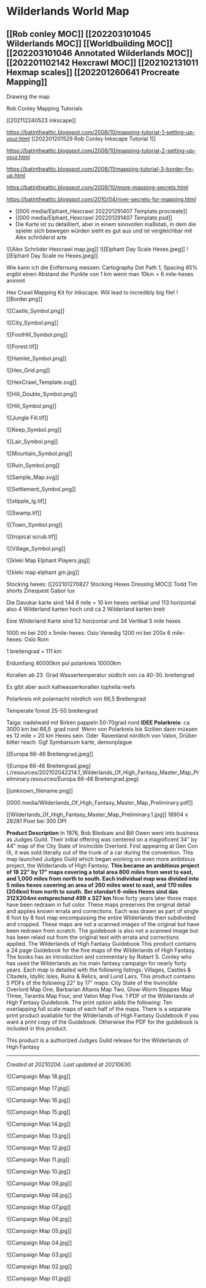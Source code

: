 # Wilderlands World Map
 [[Rob conley MOC]] [[202203101045 Wilderlands MOC]] [[Worldbuilding MOC]] [[202203101046 Annotated Wilderlands MOC]][[202201102142 Hexcrawl MOC]] 
 [[202102131011 Hexmap scales]] [[202201260641 Procreate Mapping]]
---
Drawing the map

Rob Conley Mapping Tutorials

[[202112240523 inkscape]]

https://batintheattic.blogspot.com/2008/10/mapping-tutorial-1-setting-up-your.html
[[202201201529 Rob Conley Inkscape Tutorial 1]]

https://batintheattic.blogspot.com/2008/10/mapping-tutorial-2-setting-up-your.html

https://batintheattic.blogspot.com/2008/11/mapping-tutorial-3-border-fix-up.html

https://batintheattic.blogspot.com/2009/10/more-mapping-secrets.html

https://batintheattic.blogspot.com/2010/04/river-secrets-for-mapping.html

- [[000 media/Elphant_Hexcrawl 202201291407 Template.procreate]]
- [[000 media/Elphant_Hexcrawl 202201291407 Template.psd]]
- Die Karte ist zu detailliert, aber in einem sinnvollen maßstab, in dem die spieler sich bewegen würden sieht es gut aus und ist vergleichbar mit Alex schröderst arte

![[Alex Schröder Hexcrawl map.jpg]]
![[Elphant Day Scale Hexes.jpeg]]
![[Elphant Day Scale  no Hexes.jpeg]]

Wie kann ich die Entfernung messen: Cartography Dot Path 1, Spacing 65% ergibt einen Abstand der Punkte von 1 km wenn man 10km = 6 mile-hexes animmt


Hex Crawl Mapping Kit for Inkscape. Will lead to incredibly big file!
![[Border.png]]

![[Castle_Symbol.png]]

![[City_Symbol.png]]

![[FootHill_Symbol.png]]

![[Forest.tif]]

![[Hamlet_Symbol.png]]

![[Hex_Grid.png]]

![[HexCrawl_Template.svg]]

![[Hill_Double_Symbol.png]]

![[Hill_Symbol.png]]

![[Jungle Fill.tif]]

![[Keep_Symbol.png]]

![[Lair_Symbol.png]]

![[Mountain_Symbol.png]]

![[Ruin_Symbol.png]]

![[Sample_Map.svg]]

![[Settlement_Symbol.png]]

![[stipple_lg.tif]]

![[Swamp.tif]]

![[Town_Symbol.png]]

![[tropical scrub.tif]]

![[Village_Symbol.png]]




![[kleki Map Elphant Players.jpg]]

![[kleki map elphant gm.jpg]]



Stocking hexes: [[202101270827 Stocking Hexes Dressing MOC]]
Todd
Tim shorts
Zinequest
Gabor lux

Die Davokar karte sind 144 6 mile = 10 km hexes vertikal und 113 horizontal also 4 Wilderland karten hoch und ca 2 Wilderland karten breit


Eine Wilderland Karte sind 52 horizontal und 34 Vertikal 5 mile hexes


1000 mi bei 200 x 5mile-hexes: Oslo Venedig
1200 mi bei 200x 6 mile-hexes: Oslo Rom

1 breitengrad = 111 km

Erdumfang 40000km pol polarkreis 10000km

Korallen ab 23  Grad Wassertemperatur südlich von ca 40-30. breitengrad

Es gibt aber auch kaltwasserkorallen lophelia reefs

Polarkreis mit polarnacht nördlich von 66,5 Breitengrad

Temperate forest 25-50 breitengrad

Taiga: nadelwald mit Birken pappeln 50-70grad nord
**IDEE Polarkreis**: ca 3000 km bei 66,5  grad nord
 Wenn von Polarkreis bis Sizilien dann müssen es 12 mile = 20 km Hexes sein. Oder 
Ravenland nördlich von Valon, Drüber bitter reach. Ggf Symbaroum karte, demonplague

[[Europa 66-46 Breitengrad.jpeg]]

![Europa 66-46 Breitengrad.jpeg](./resources/202102042214.1_Wilderlands_Of_High_Fantasy_Master_Map_Preliminary.resources/Europa 66-46 Breitengrad.jpeg)

[[unknown_filename.png]]


[[000 media/Wilderlands_Of_High_Fantasy_Master_Map_Preliminary.pdf]]


[[Wilderlands_Of_High_Fantasy_Master_Map_Preliminary.1.jpg]] 18904 x 28281 Pixel bei 300 DPI

**Product Description**
In 1976, Bob Bledsaw and Bill Owen went into business as Judges Guild. Their initial offering was centered on a magnificent 34" by 44" map of the City State of Invincible Overlord. First appearing at Gen Con IX, it was sold literally out of the trunk of a car during the convention.
This map launched Judges Guild which began working on even more ambitious project, the Wilderlands of High Fantasy. **This became an ambitious project of 18 22" by 17" maps covering a total area 800 miles from west to east, and 1,000 miles from north to south. Each individual map was divided into 5 miles hexes covering an area of 260 miles  west to east, and 170 miles (204km) from north to south.**
**Bei standart 6-miles Hexes sind das 312X204mi entsprechend 499 x 327 km**
Now forty years later those maps have been redrawn in full color. These maps preserves the original detail and applies known errata and corrections. Each was drawn as part of single 6 foot by 8 foot map encompassing the entire Wilderlands then subdivided and cropped.
These maps are not a scanned images of the original but have been redrawn from scratch. The guidebook is also not a scanned image but has been relaid out from the original text with errata and corrections applied.
The Wilderlands of High Fantasy Guidebook
This product contains a 24 page Guidebook for the five maps of the Wilderlands of High Fantasy. The books has an introduction and commentary by Robert S. Conley who has used the Wilderlands as his main fantasy campaign for nearly forty years. Each map is detailed with the following listings: Villages, Castles & Citadels, Idyllic Isles, Ruins & Relics, and Lurid Lairs.
This product contains
5 PDFs of the following 22" by 17" maps: City State of the Invincible Overlord Map One, Barbarian Altanis Map Two, Glow-Worm Steppes Map Three, Tarantis Map Four, and Valon Map Five.
1 PDF of the Wilderlands of High Fantasy Guidebook.
The print option adds the following:
Ten overlapping full scale maps of each half of the maps.
There is a separate print product avaliable for the Wilderlands of High Fantasy Guidebook if you want a print copy of the Guidebook. Otherwise the PDF for the guidebook is included in this product.

This product is a authorized Judges Guild release for the Wilderlands of High Fantasy

---

_Created at 20210204._
_Last updated at 20210630._



![[Campaign Map 18.jpg]]

![[Campaign Map 17.jpg]]

![[Campaign Map 16.jpg]]

![[Campaign Map 15.jpg]]

![[Campaign Map 14.jpg]]

![[Campaign Map 13.jpg]]

![[Campaign Map 12.jpg]]

![[Campaign Map 11.jpg]]

![[Campaign Map 10.jpg]]

![[Campaign Map 09.jpg]]

![[Campaign Map 08.jpg]]

![[Campaign Map 07.jpg]]

![[Campaign Map 06.jpg]]

![[Campaign Map 05.jpg]]

![[Campaign Map 04.jpg]]

![[Campaign Map 03.jpg]]

![[Campaign Map 02.jpg]]

![[Campaign Map 01.jpg]]



